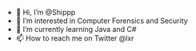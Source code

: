- 👋 Hi, I’m @Shippp
- 👀 I’m interested in Computer Forensics and Security
- 🌱 I’m currently learning Java and C#
- 📫 How to reach me on Twitter @lxr

<!---
Shippp/Shippp is a ✨ special ✨ repository because its `README.md` (this file) appears on your GitHub profile.
You can click the Preview link to take a look at your changes.
--->
